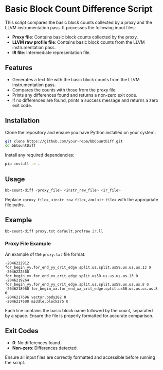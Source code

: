 # Basic Block Count Difference Script

This script compares the basic block counts collected by a proxy and the LLVM instrumentation pass. It processes the following input files:

- **Proxy file**: Contains basic block counts collected by the proxy.
- **LLVM raw profile file**: Contains basic block counts from the LLVM instrumentation pass.
- **IR file**: Intermediate representation file.

## Features

- Generates a text file with the basic block counts from the LLVM instrumentation pass.
- Compares the counts with those from the proxy file.
- Prints any differences found and returns a non-zero exit code.
- If no differences are found, prints a success message and returns a zero exit code.

## Installation

Clone the repository and ensure you have Python installed on your system:

```bash
git clone https://github.com/your-repo/bbCountDiff.git
cd bbCountDiff
```

Install any required dependencies:

```bash
pip install -e .
```

## Usage

```bash
bb-count-diff <proxy_file> <instr_raw_file> <ir_file>
```

Replace `<proxy_file>`, `<instr_raw_file>`, and `<ir_file>` with the appropriate file paths.

## Example

```bash
bb-count-diff proxy.txt default.profraw ir.ll
```

### Proxy File Example

An example of the `proxy.txt` file format:

```
-2046222912 for_begin_yy.for_end_yy_crit_edge.split.us.split.us59.us.us.us.13 0
-2046222560 for_begin_xx.for_end_xx_crit_edge.split.us50.us.us.us.us.13 0
-2046219264 for_begin_yy.for_end_yy_crit_edge.split.us.split.us59.us.us.us.8 0
-2046218960 for_begin_xx.for_end_xx_crit_edge.split.us50.us.us.us.us.8 0
-2046217696 vector.body282 0
-2046217600 middle.block275 0
```

Each line contains the basic block name followed by the count, separated by a space. Ensure the file is properly formatted for accurate comparison.

## Exit Codes

- **0**: No differences found.
- **Non-zero**: Differences detected.

Ensure all input files are correctly formatted and accessible before running the script.  